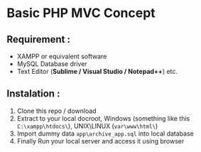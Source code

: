 # Basic PHP MVC Concept
## Requirement :
- XAMPP or equivalent software
- MySQL Database driver
- Text Editor (**Sublime / Visual Studio / Notepad++**) etc.

## Instalation :
1. Clone this repo / download
2. Extract to your local docroot, Windows (something like this `C:\xampp\htdocs\`), UNIX\LINUX (`var\www\html\`)
3. Import dummy data `app\archive_app.sql` into local database
3. Finally Run your local server and access it using browser